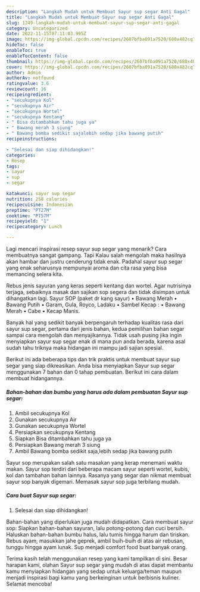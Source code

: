 ```yaml
---
description: "Langkah Mudah untuk Membuat Sayur sup segar Anti Gagal"
title: "Langkah Mudah untuk Membuat Sayur sup segar Anti Gagal"
slug: 1249-langkah-mudah-untuk-membuat-sayur-sup-segar-anti-gagal
category: Uncategorized
date: 2022-11-15T07:11:03.995Z
image: https://img-global.cpcdn.com/recipes/2607bfba091a7520/680x482cq70/sayur-sup-segar-foto-resep-utama.jpg
hideToc: false
enableToc: true
enableTocContent: false
thumbnail: https://img-global.cpcdn.com/recipes/2607bfba091a7520/680x482cq70/sayur-sup-segar-foto-resep-utama.jpg
cover: https://img-global.cpcdn.com/recipes/2607bfba091a7520/680x482cq70/sayur-sup-segar-foto-resep-utama.jpg
author: Admin
authorAv: notfound
ratingvalue: 3.6
reviewcount: 16
recipeingredient:
- "secukupnya Kol"
- "secukupnya Air"
- "secukupnya Wortel"
- "secukupnya Kentang"
- " Bisa ditambahkan tahu juga ya"
- " Bawang merah 3 siung"
- " Bawang bomba sedikit sajalebih sedap jika bawang putih"
recipeinstructions:

- "Selesai dan siap dihidangkan!"
categories:
- Resep
tags:
- sayur
- sup
- segar

katakunci: sayur sup segar 
nutrition: 258 calories
recipecuisine: Indonesian
preptime: "PT27M"
cooktime: "PT57M"
recipeyield: "1"
recipecategory: Lunch

---
```



Lagi mencari inspirasi resep sayur sup segar yang menarik? Cara membuatnya sangat gampang. Tapi Kalau salah mengolah maka hasilnya akan hambar dan justru cenderung tidak enak. Padahal sayur sup segar yang enak seharusnya mempunyai aroma dan cita rasa yang bisa memancing selera kita.


Rebus jenis sayuran yang keras seperti kentang dan wortel. Agar nutrisinya terjaga, sebaiknya masak dan sajikan sop segera dan tidak disimpan untuk dihangatkan lagi. Sayur SOP (paket dr kang sayur) • Bawang Merah • Bawang Putih • Garam, Gula, Royco, Ladaku • Sambel Kecap : • Bawang Merah • Cabe • Kecap Manis.

Banyak hal yang sedikit banyak berpengaruh terhadap kualitas rasa dari sayur sup segar, pertama dari jenis bahan, kedua pemilihan bahan segar sampai cara mengolah dan menyajikannya. Tidak usah pusing jika ingin menyiapkan sayur sup segar enak di mana pun anda berada, karena asal sudah tahu triknya maka hidangan ini mampu jadi sajian spesial.


Berikut ini ada beberapa tips dan trik praktis untuk membuat sayur sup segar yang siap dikreasikan. Anda bisa menyiapkan Sayur sup segar menggunakan 7 bahan dan 0 tahap pembuatan. Berikut ini cara dalam membuat hidangannya.

<!--inarticleads1-->

##### Bahan-bahan dan bumbu yang harus ada dalam pembuatan Sayur sup segar:

1. Ambil secukupnya Kol
1. Gunakan secukupnya Air
1. Gunakan secukupnya Wortel
1. Persiapkan secukupnya Kentang
1. Siapkan  Bisa ditambahkan tahu juga ya
1. Persiapkan  Bawang merah 3 siung
1. Ambil  Bawang bomba sedikit saja,lebih sedap jika bawang putih


Sayur sop merupakan salah satu masakan yang kerap menemani waktu makan. Sayur sop terdiri dari beberapa macam sayur seperti wortel, kubis, kol dan tambahan bahan lainnya. Rasanya yang segar dan nikmat membuat sayur sop banyak digemari. Memasak sayur sop juga terbilang mudah. 

<!--inarticleads2-->

##### Cara buat Sayur sup segar:


1. Selesai dan siap dihidangkan!

Bahan-bahan yang diperlukan juga mudah didapatkan. Cara membuat sayur sop: Siapkan bahan-bahan sayuran, lalu potong-potong dan cuci bersih. Haluskan bahan-bahan bumbu halus, lalu tumis hingga harum dan tiriskan. Rebus ayam, masukkan jahe geprek, ambil buih-buih di atas air rebusan, tunggu hingga ayam lunak. Sup menjadi comfort food buat banyak orang. 

Terima kasih telah menggunakan resep yang kami tampilkan di sini. Besar harapan kami, olahan Sayur sup segar yang mudah di atas dapat membantu kamu menyiapkan hidangan yang sedap untuk keluarga/teman maupun menjadi inspirasi bagi kamu yang berkeinginan untuk berbisnis kuliner. Selamat mencoba!
